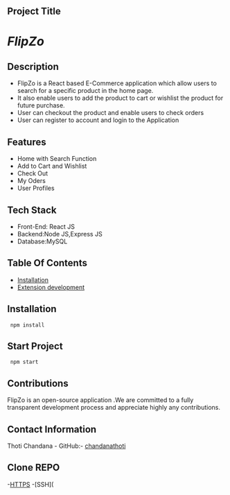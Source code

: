 ## Project Title
<h1><i>FlipZo</i></h1>

## Description
- FlipZo is a React based E-Commerce application which allow users to search for a specific product in the home page.
- It also enable users to add the product to cart or wishlist the product for future purchase.
- User can checkout the product and enable users to check orders
- User can register to account and login to the Application

## Features
- Home with Search Function
- Add to Cart and Wishlist
- Check Out
- My Oders
- User Profiles

## Tech Stack
- Front-End: React JS
- Backend:Node JS,Express JS
- Database:MySQL

## Table Of Contents
- [Installation](https://docs.npmjs.com/cli/v8/commands/npm-install)
- [Extension development](https://evershop.io/docs/development/module/create-your-first-extension)

## Installation
     npm install
     

## Start Project
     npm start

## Contributions
FlipZo is an open-source application .We are committed to a fully transparent development process and appreciate highly any contributions.

## Contact Information
Thoti Chandana -
GitHub:- [chandanathoti](https://github.com/ChandanaThoti)

## Clone REPO
-[HTTPS](https://github.com/ChandanaThoti/Ecommerce.git)
-[SSH](



